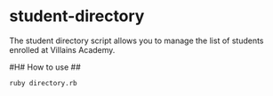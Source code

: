 # student-directory

The student directory script allows you to manage the list of students enrolled at Villains Academy.

#H# How to use ##

```shell
ruby directory.rb
```
